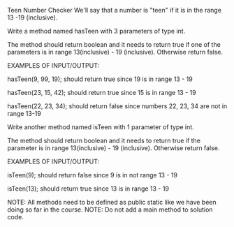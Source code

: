 Teen Number Checker
We'll say that a number is "teen" if it is in the range 13 -19 (inclusive).

Write a method named hasTeen with 3 parameters of type int.

The method should return boolean and it needs to return true if one of the parameters is in range 13(inclusive) - 19 (inclusive). Otherwise return false.



EXAMPLES OF INPUT/OUTPUT:

hasTeen(9, 99, 19);  should return true since 19 is in range 13 - 19

hasTeen(23, 15, 42);  should return true since 15 is in range 13 - 19

hasTeen(22, 23, 34);  should return false since numbers 22, 23, 34 are not in range 13-19



Write another method named isTeen with 1 parameter of type int.

The method should return boolean and it needs to return true if the parameter is in range 13(inclusive) - 19 (inclusive). Otherwise return false.

EXAMPLES OF INPUT/OUTPUT:

isTeen(9);  should return false since 9 is in not range 13 - 19

isTeen(13);  should return true since 13 is in range 13 - 19



NOTE: All methods need to be defined as public static ​like we have been doing so far in the course.
NOTE: Do not add a  main method to solution code.